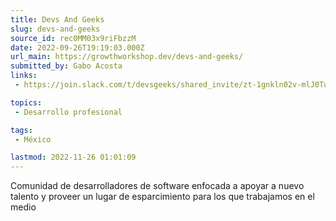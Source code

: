 ```yaml
---
title: Devs And Geeks
slug: devs-and-geeks
source_id: rec0MM03x9riFbzzM
date: 2022-09-26T19:19:03.000Z
url_main: https://growthworkshop.dev/devs-and-geeks/
submitted_by: Gabo Acosta
links: 
 - https://join.slack.com/t/devsgeeks/shared_invite/zt-1gnkln02v-mlJ0TuiD4kwlrqlzOoLKUg

topics: 
 - Desarrollo profesional

tags: 
 - México

lastmod: 2022-11-26 01:01:09
---
```


Comunidad de desarrolladores de software enfocada a apoyar a nuevo talento y proveer un lugar de esparcimiento para los que trabajamos en el medio
